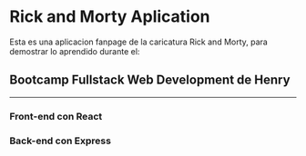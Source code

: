 # Rick and Morty Aplication

Esta es una aplicacion fanpage de la caricatura Rick and Morty, para demostrar lo aprendido
durante el:

## Bootcamp Fullstack Web Development de **Henry**

---

### Front-end con React

### Back-end con Express
